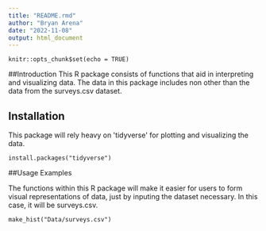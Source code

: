 ```yaml
---
title: "README.rmd"
author: "Bryan Arena"
date: "2022-11-08"
output: html_document
---
```




```{r setup, include=FALSE}
knitr::opts_chunk$set(echo = TRUE)
```



##Introduction
This R package consists of functions that aid in interpreting and visualizing data. The data in this package includes non other than the data from the surveys.csv dataset. 

## Installation

This package will rely heavy on 'tidyverse' for plotting and visualizing the data.
```{r}
install.packages("tidyverse")
```

##Usage Examples

The functions within this R package will make it easier for users to form visual representations of data, just by inputing the dataset necessary. In this case, it will be surveys.csv.
```{r}
make_hist("Data/surveys.csv")
```